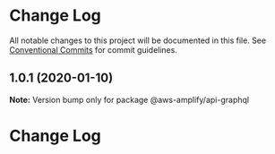 # Change Log

All notable changes to this project will be documented in this file.
See [Conventional Commits](https://conventionalcommits.org) for commit guidelines.

## 1.0.1 (2020-01-10)

**Note:** Version bump only for package @aws-amplify/api-graphql





# Change Log
